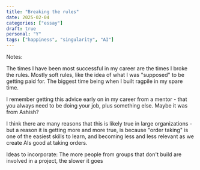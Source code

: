 ```yaml
---
title: "Breaking the rules"
date: 2025-02-04
categories: ["essay"]
draft: true
personal: "Y"
tags: ["happiness", "singularity", "AI"]
---
```


Notes:

The times I have been most successful in my career are the times I broke the rules. Mostly soft rules, like the idea of what I was "supposed" to be getting paid for. The biggest time being when I built ragpile in my spare time.

I remember getting this advice early on in my career from a mentor - that you always need to be doing your job, plus something else. Maybe it was from Ashish?

I think there are many reasons that this is likely true in large organizations - but a reason it is getting more and more true, is because "order taking" is one of the easiest skills to learn, and becoming less and less relevant as we create AIs good at taking orders.

Ideas to incorporate:
The more people from groups that don't build are involved in a project, the slower it goes
